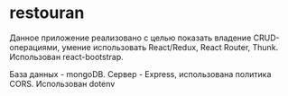 # restouran
Данное приложение реализовано с целью показать владение CRUD-операциями, умение использовать React/Redux, React Router, Thunk. Использован react-bootstrap.

База данных - mongoDB.
Сервер - Express, использована политика CORS. Использован dotenv
